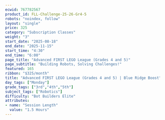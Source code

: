 ```yaml
---
ecwid: 767782567
product_id: FLL-Challenge-25-26-Gr4-5
robots: "noindex, follow"
layout: "single"
price: 325
category: "Subscription Classes"
weight: "3"
start_date: "2025-08-18"
end_date: "2025-11-15"
start_time: "4:30"
end_time: "6:00"
page_title: "Advanced FIRST LEGO League (Grades 4 and 5)"
page_subtitle: "Building Robots, Solving Challenges!"
featured: 165
ribbon: "$325/month"
title: "Advanced FIRST LEGO League (Grades 4 and 5) | Blue Ridge Boost"
day_tags: ["Monday"]
grade_tags: ["3rd","4th","5th"]
subject_tags: ["Robotics"]
difficulty: "Bot Builders Elite"
attributes:
- name: "Session Length"
  value: "1.5 Hours"
---
```

